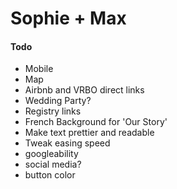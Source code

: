 # Sophie + Max

#### Todo

- Mobile
- Map
- Airbnb and VRBO direct links
- Wedding Party?
- Registry links
- French Background for 'Our Story'
- Make text prettier and readable
- Tweak easing speed
- googleability
- social media?
- button color